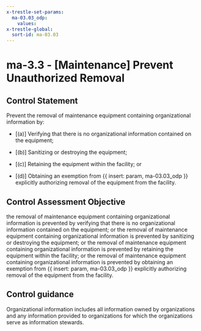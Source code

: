 ```yaml
---
x-trestle-set-params:
  ma-03.03_odp:
    values:
x-trestle-global:
  sort-id: ma-03.03
---
```


# ma-3.3 - \[Maintenance\] Prevent Unauthorized Removal

## Control Statement

Prevent the removal of maintenance equipment containing organizational information by:

- \[(a)\] Verifying that there is no organizational information contained on the equipment;

- \[(b)\] Sanitizing or destroying the equipment;

- \[(c)\] Retaining the equipment within the facility; or

- \[(d)\] Obtaining an exemption from {{ insert: param, ma-03.03_odp }} explicitly authorizing removal of the equipment from the facility.

## Control Assessment Objective

the removal of maintenance equipment containing organizational information is prevented by verifying that there is no organizational information contained on the equipment; or
the removal of maintenance equipment containing organizational information is prevented by sanitizing or destroying the equipment; or
the removal of maintenance equipment containing organizational information is prevented by retaining the equipment within the facility; or
the removal of maintenance equipment containing organizational information is prevented by obtaining an exemption from {{ insert: param, ma-03.03_odp }} explicitly authorizing removal of the equipment from the facility.

## Control guidance

Organizational information includes all information owned by organizations and any information provided to organizations for which the organizations serve as information stewards.
